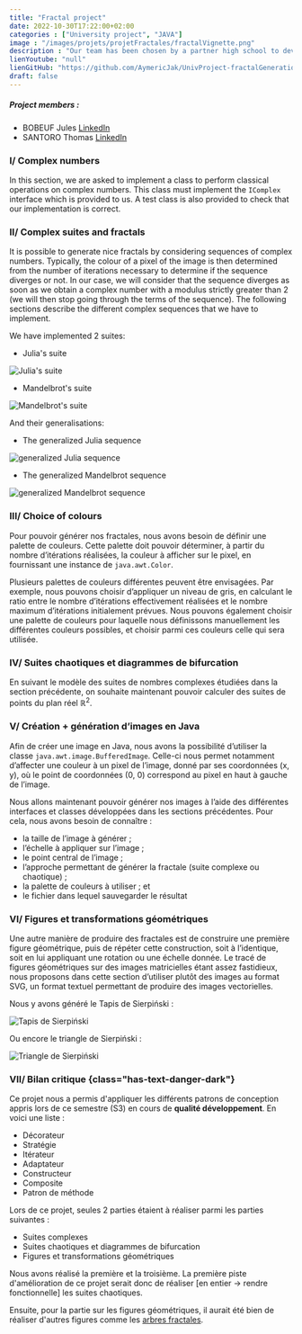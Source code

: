 ```yaml
---
title: "Fractal project"
date: 2022-10-30T17:22:00+02:00
categories : ["University project", "JAVA"]
image : "/images/projets/projetFractales/fractalVignette.png"
description : "Our team has been chosen by a partner high school to develop a software library in order to show mathematical properties to its students in a playful way. More precisely, this library must be able to generate images representing different fractals."
lienYoutube: "null"
lienGitHub: "https://github.com/AymericJak/UnivProject-fractalGenerationApp"
draft: false
---
```


##### Project members :
- BOBEUF Jules [LinkedIn](https://www.linkedin.com/in/bobeuf-jules/)
- SANTORO Thomas [LinkedIn](https://www.linkedin.com/in/thomas-santoro/)

### I/ Complex numbers

In this section, we are asked to implement a class to perform classical operations on complex numbers. This class must implement the `IComplex` interface which is provided to us. A test class is also provided to check that our implementation is correct.

### II/ Complex suites and fractals

It is possible to generate nice fractals by considering sequences of complex numbers. Typically, the colour of a pixel of the image is then determined from the number of iterations necessary to determine if the sequence diverges or not. In our case, we will consider that the sequence diverges as soon as we obtain a complex number with a modulus strictly greater than 2 (we will then stop going through the terms of the sequence). The following sections describe the different complex sequences that we have to implement. 

We have implemented 2 suites:

- Julia's suite

![Julia's suite](/images/projets/projetFractales/julia.jpg)

- Mandelbrot's suite

![Mandelbrot's suite](/images/projets/projetFractales/mandelbrot.jpg)


And their generalisations:

- The generalized Julia sequence

![generalized Julia sequence](/images/projets/projetFractales/juliaGeneralisee.jpg)

- The generalized Mandelbrot sequence

![generalized Mandelbrot sequence](/images/projets/projetFractales/mandelbrotGeneralisee.jpg)

### III/ Choice of colours

Pour pouvoir générer nos fractales, nous avons besoin de définir une palette de couleurs. Cette palette doit pouvoir déterminer, à partir du nombre d’itérations réalisées, la couleur à afficher sur le pixel, en fournissant une instance de `java.awt.Color`.

Plusieurs palettes de couleurs différentes peuvent être envisagées. Par exemple, nous pouvons choisir d’appliquer un niveau de gris, en calculant le ratio entre le nombre d’itérations effectivement réalisées et le nombre maximum d’itérations initialement prévues. Nous pouvons également choisir une palette de couleurs pour laquelle nous définissons manuellement les différentes couleurs possibles, et choisir parmi ces couleurs celle qui sera utilisée.

### IV/ Suites chaotiques et diagrammes de bifurcation

En suivant le modèle des suites de nombres complexes étudiées dans la section précédente, on souhaite maintenant pouvoir calculer des suites de points du plan réel ℝ<sup>2</sup>.

### V/ Création + génération d’images en Java

Afin de créer une image en Java, nous avons la possibilité d’utiliser la classe `java.awt.image.BufferedImage`. Celle-ci nous permet notamment d’affecter une couleur à un pixel de l’image, donné par ses coordonnées (x, y), où le point de coordonnées (0, 0) correspond au pixel en haut à gauche de l’image.

Nous allons maintenant pouvoir générer nos images à l’aide des différentes interfaces et classes développées dans les sections précédentes. Pour cela, nous avons besoin de connaître :
- la taille de l’image à générer ;
- l’échelle à appliquer sur l’image ;
- le point central de l’image ;
- l’approche permettant de générer la fractale (suite complexe ou chaotique) ;
- la palette de couleurs à utiliser ; et
- le fichier dans lequel sauvegarder le résultat

### VI/ Figures et transformations géométriques

Une autre manière de produire des fractales est de construire une première figure géométrique, puis de répéter cette construction, soit à l’identique, soit en lui appliquant une rotation ou une échelle donnée. Le tracé de figures géométriques sur des images matricielles étant assez fastidieux, nous proposons dans cette section d’utiliser plutôt des images au format SVG, un format textuel permettant de produire des images vectorielles.

Nous y avons généré le Tapis de Sierpiński :

![Tapis de Sierpiński](/images/projets/projetFractales/tapisDeSierpinski.jpg)

Ou encore le triangle de Sierpiński :

![Triangle de Sierpiński](/images/projets/projetFractales/triangleDeSierpinski.jpg)

### VII/ Bilan critique {class="has-text-danger-dark"}

Ce projet nous a permis d'appliquer les différents patrons de conception appris lors de ce semestre (S3) en cours de __qualité développement__.
En voici une liste :
- Décorateur
- Stratégie
- Itérateur
- Adaptateur
- Constructeur
- Composite
- Patron de méthode

Lors de ce projet, seules 2 parties étaient à réaliser parmi les parties suivantes : 
- Suites complexes
- Suites chaotiques et diagrammes de bifurcation
- Figures et transformations géométriques

Nous avons réalisé la première et la troisième. 
La première piste d'amélioration de ce projet serait donc de réaliser [en entier -> rendre fonctionnelle] les suites chaotiques.

Ensuite, pour la partie sur les figures géométriques, il aurait été bien de réaliser d'autres figures comme les [arbres fractales](http://mariefrance.hellot.free.fr/Tree1.html).